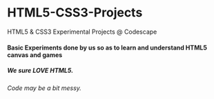 HTML5-CSS3-Projects
===================

HTML5 &amp; CSS3 Experimental Projects @ Codescape

<h4>Basic Experiments done by us so as to learn and understand HTML5 canvas and games </h4>

<h5> We sure <i> LOVE </i> HTML5. </h5>

<h6>Code may be a bit messy.</h6>
